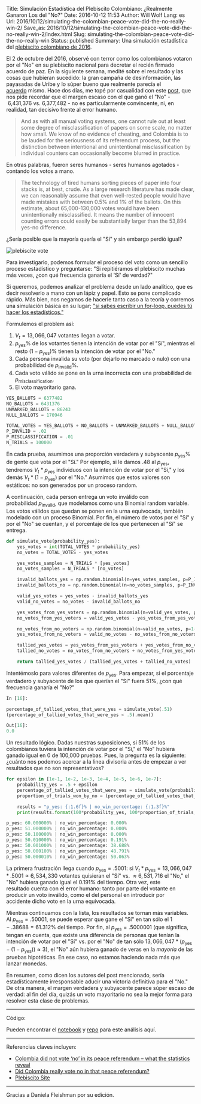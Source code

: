 Title: Simulación Estadística del Plebiscito Colombiano: ¿Realmente Ganaron Los del "No?"
Date: 2016-10-12 11:53
Author: Will Wolf
Lang: es
Url: 2016/10/12/simulating-the-colombian-peace-vote-did-the-no-really-win-2/
Save_as: 2016/10/12/simulating-the-colombian-peace-vote-did-the-no-really-win-2/index.html
Slug: simulating-the-colombian-peace-vote-did-the-no-really-win
Status: published
Summary: Una simulación estadística del [plebiscito colombiano de 2016](https://en.wikipedia.org/wiki/Colombian_peace_agreement_referendum,_2016).

El 2 de octubre del 2016, observé con terror como los colombianos votaron por el "No" en su plebiscito nacional para decretar el recién firmado acuerdo de paz. En la siguiente semana, medité sobre el resultado y las cosas que hubieran sucedido: la gran campaña de desinformación, las payasadas de Uribe y lo súper bueno que realmente parecía el [acuerdo](https://www.youtube.com/playlist?list=PLa28R7QEiMblKeZ_OlZ_XfjjxjfeIhpuL) mismo. Hace dos días, me topé por casualidad con este [post](https://theconversation.com/colombia-did-not-vote-no-in-its-peace-referendum-what-the-statistics-reveal-66471), que nos pide recordar que el margen escaso con el que ganó el "No" - 6,431,376 vs. 6,377,482 - no es particularmente convincente, ni, en realidad, tan decisivo frente al error humano.

> And as with all manual voting systems, one cannot rule out at least some degree of misclassification of papers on some scale, no matter how small. We know of no evidence of cheating, and Colombia is to be lauded for the seriousness of its referendum process, but the distinction between intentional and unintentional misclassification by individual counters can occasionally become blurred in practice.

En otras palabras, fueron seres humanos - seres humanos agotados - contando los votos a mano.

> The technology of tired humans sorting pieces of paper into four stacks is, at best, crude. As a large research literature has made clear, we can reasonably assume that even well-rested people would have made mistakes with between 0.5% and 1% of the ballots. On this estimate, about 65,000-130,000 votes would have been unintentionally misclassified. It means the number of innocent counting errors could easily be substantially larger than the 53,894 yes-no difference.

¿Sería posible que la mayoría quería el "Sí" y sin embargo perdió igual?

![plebiscite vote]({filename}/images/colombian_plebiscite_vote.jpg)

Para investigarlo, podemos formular el proceso del voto como un sencillo proceso estadístico y preguntarse: "Si repitiéramos el plebiscito muchas más veces, ¿con qué frecuencia ganaría el 'Sí' de verdad?"

Si queremos, podemos analizar el problema desde un lado analítico, que es decir resolverlo a mano con un lápiz y papel. Esto se pone complicado rápido. Más bien, nos negamos de hacerle tanto caso a la teoría y corremos una simulación básica en su lugar; ["si sabes escribir un for-loop, puedes tú hacer los estadísticos."](https://speakerdeck.com/jakevdp/statistics-for-hackers)

Formulemos el problem así:

1. $V_t=13,066,047$ votantes llegan a votar.
2. $p_{\text{yes}}\%$ de los votantes tienen la intención de votar por el "Sí", mientras el resto $(1-p_{\text{yes}})\%$ tienen la intención de votar por el "No."
3. Cada persona invalida su voto (por dejarlo no marcado o nulo) con una probabilidad de $p_{\text{invalid}}\%$.
4. Cada voto válido se pone en la urna incorrecta con una probabilidad de $p_{\text{misclassification}}$.
5. El voto mayoritario gana.

```python
YES_BALLOTS = 6377482
NO_BALLOTS = 6431376
UNMARKED_BALLOTS = 86243
NULL_BALLOTS = 170946

TOTAL_VOTES = YES_BALLOTS + NO_BALLOTS + UNMARKED_BALLOTS + NULL_BALLOTS
P_INVALID = .02
P_MISCLASSIFICATION = .01
N_TRIALS = 100000
```

En cada prueba, asumimos una proporción verdadera y subyacente $p_{\text{yes}}\%$ de gente que vota por el "Sí." Por ejemplo, si le damos .48 al $p_{\text{yes}}$, tendremos $V_t * p_{\text{yes}}$ individuos con la intención de votar por el "Sí," y los demás $V_t * (1-p_{\text{yes}})$ por el "No." Asumimos que estos valores son estáticos: no son generados por un proceso random.

A continuación, cada person entrega un voto inválido con probabilidad $p_{\text{invalid}}$, que modelamos como una Binomial random variable. Los votos válidos que quedan se ponen en la urna equivocada, también modelado con un proceso Binomial. Por fin, el número de votos por el "Sí" y por el "No" se cuentan, y el porcentaje de los que pertenecen al "Sí" se entrega.

```python
def simulate_vote(probability_yes):
    yes_votes = int(TOTAL_VOTES * probability_yes)
    no_votes = TOTAL_VOTES - yes_votes

    yes_votes_samples = N_TRIALS * [yes_votes]
    no_votes_samples = N_TRIALS * [no_votes]

    invalid_ballots_yes = np.random.binomial(n=yes_votes_samples, p=P_INVALID)
    invalid_ballots_no = np.random.binomial(n=no_votes_samples, p=P_INVALID)

    valid_yes_votes = yes_votes - invalid_ballots_yes
    valid_no_votes = no_votes - invalid_ballots_no

    yes_votes_from_yes_voters = np.random.binomial(n=valid_yes_votes, p=1-P_MISCLASSIFICATION)
    no_votes_from_yes_voters = valid_yes_votes - yes_votes_from_yes_voters

    no_votes_from_no_voters = np.random.binomial(n=valid_no_votes, p=1-P_MISCLASSIFICATION)
    yes_votes_from_no_voters = valid_no_votes - no_votes_from_no_voters

    tallied_yes_votes = yes_votes_from_yes_voters + yes_votes_from_no_voters
    tallied_no_votes = no_votes_from_no_voters + no_votes_from_yes_voters

    return tallied_yes_votes / (tallied_yes_votes + tallied_no_votes)
```

Intentémoslo para valores diferentes de $p_{\text{yes}}$. Para empezar, si el porcentaje verdadero y subyacente de los que querían el "Sí" fuera 51%, ¿con qué frecuencia ganaría el "No?"

```python
In [16]:

percentage_of_tallied_votes_that_were_yes = simulate_vote(.51)
(percentage_of_tallied_votes_that_were_yes < .5).mean()

Out[16]:
0.0
```

Un resultado lógico. Dadas nuestras suposiciones, si 51% de los colombianos tuviera la intención de votar por el "Sí," el "No" hubiera ganado igual en 0 de 100,000 pruebas. Pues, la pregunta es la siguiente: ¿cuánto nos podemos acercar a la linea divisoria antes de empezar a ver resultados que no son representativos?

```python
for epsilon in [1e-1, 1e-2, 1e-3, 1e-4, 1e-5, 1e-6, 1e-7]:
    probability_yes = .5 + epsilon
    percentage_of_tallied_votes_that_were_yes = simulate_vote(probability_yes)
    proportion_of_trials_won_by_no = (percentage_of_tallied_votes_that_were_yes < .5).mean()

    results = "p_yes: {:1.6f}% | no_win_percentage: {:1.3f}%"
    print(results.format(100*probability_yes, 100*proportion_of_trials_won_by_no))

p_yes: 60.000000% | no_win_percentage: 0.000%
p_yes: 51.000000% | no_win_percentage: 0.000%
p_yes: 50.100000% | no_win_percentage: 0.000%
p_yes: 50.010000% | no_win_percentage: 0.191%
p_yes: 50.001000% | no_win_percentage: 38.688%
p_yes: 50.000100% | no_win_percentage: 48.791%
p_yes: 50.000010% | no_win_percentage: 50.063%
```

La primera frustración llega cuando $p_{\text{yes}} = .5001$: si $V_t * p_{\text{yes}} = 13,066,047 * .5001 \approx 6,534,330$ votantes quisieran el "Sí" vs. $\approx 6,531,716$ el "No," el "No" hubiera ganado igual el $0.191\%$ del tiempo. Otra vez, este resultado cuenta con el error humano: tanto por parte del votante en producir un voto inválido, como el del personal en introducir por accidente dicho voto en la urna equivocada.

Mientras continuamos con la lista, los resultados se tornan más variables. Al $p_{\text{yes}} = .50001$, se puede esperar que gane el "Sí" en tan sólo el $1 - .38688 = 61.312\%$ del tiempo. Por fin, al $p_{\text{yes}} = .5000001$ (que significa, tengan en cuenta, que existe una diferencia de personas que tenían la intención de votar por el "Sí" vs. por el "No" de tan sólo $13,066,047 * (p_{\text{yes}} - (1 - p_{\text{yes}})) \approx 3$), el "No" aún hubiera ganado de veras en la *mayoría* de las pruebas hipotéticas. En ese caso, no estamos haciendo nada más que lanzar monedas.

En resumen, como dicen los autores del post mencionado, sería estadísticamente irresponsable aducir una victoria definitiva para el "No." De otra manera, el margen verdadera y subyacente parece súper escaso de verdad: al fin del día, quizás un voto mayoritario no sea la mejor forma para resolver esta clase de problemas.

---
Código:

Pueden encontrar el [notebook](http://nbviewer.jupyter.org/github/cavaunpeu/colombia-vote-simulation/blob/master/colombia-vote-simulation.ipynb) y [repo](https://github.com/cavaunpeu/colombia-vote-simulation) para este análisis aquí. 

---
Referencias claves incluyen:

- [Colombia did not vote ‘no’ in its peace referendum – what the statistics reveal](https://theconversation.com/colombia-did-not-vote-no-in-its-peace-referendum-what-the-statistics-reveal-66471)
- [Did Colombia really vote no in that peace referendum?](http://andrewgelman.com/2016/10/04/did-colombia-really-vote-no-in-that-peace-referendum/)
- [Plebiscito Site](http://plebiscito.registraduria.gov.co/99PL/DPLZZZZZZZZZZZZZZZZZ_L1.htm)

---
Gracias a Daniela Fleishman por su edición.

